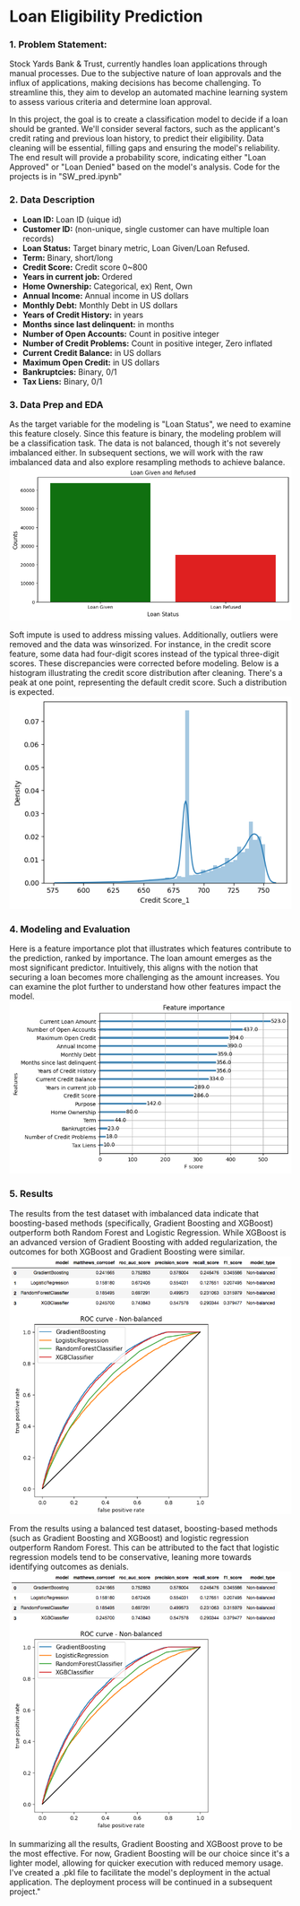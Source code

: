 # Loan Eligibility Prediction






### 1. Problem Statement:

Stock Yards Bank & Trust, currently handles loan applications through manual processes. Due to the subjective nature of loan approvals and the influx of applications, making decisions has become challenging. To streamline this, they aim to develop an automated machine learning system to assess various criteria and determine loan approval.

In this project, the goal is to create a classification model to decide if a loan should be granted. We'll consider several factors, such as the applicant's credit rating and previous loan history, to predict their eligibility. Data cleaning will be essential, filling gaps and ensuring the model's reliability. The end result will provide a probability score, indicating either "Loan Approved" or "Loan Denied" based on the model's analysis. Code for the projects is in "SW_pred.ipynb"





### 2. Data Description
- **Loan ID:** Loan ID (uique id)
- **Customer ID:** (non-unique, single customer can have multiple loan records)
- **Loan Status:** Target binary metric, Loan Given/Loan Refused.
- **Term:** Binary, short/long
- **Credit Score:** Credit score 0~800
- **Years in current job:** Ordered
- **Home Ownership:** Categorical, ex) Rent, Own
- **Annual Income:** Annual income in US dollars
- **Monthly Debt:** Monthly Debt in US dollars
- **Years of Credit History:** in years
- **Months since last delinquent:** in months
- **Number of Open Accounts:** Count in positive integer
- **Number of Credit Problems:** Count in positive integer, Zero inflated
- **Current Credit Balance:** in US dollars
- **Maximum Open Credit:** in US dollars
- **Bankruptcies:** Binary, 0/1
- **Tax Liens:** Binary, 0/1

### 3. Data Prep and EDA
As the target variable for the modeling is "Loan Status", we need to examine this feature closely. Since this feature is binary, the modeling problem will be a classification task. The data is not balanced, though it's not severely imbalanced either. In subsequent sections, we will work with the raw imbalanced data and also explore resampling methods to achieve balance.
![Alternative text describing the image](loan_given.png)

Soft impute is used to address missing values. Additionally, outliers were removed and the data was winsorized. For instance, in the credit score feature, some data had four-digit scores instead of the typical three-digit scores. These discrepancies were corrected before modeling. Below is a histogram illustrating the credit score distribution after cleaning. There's a peak at one point, representing the default credit score. Such a distribution is expected.
![Alternative text describing the image](Credit_score_histo.png)

### 4. Modeling and Evaluation

Here is a feature importance plot that illustrates which features contribute to the prediction, ranked by importance. The loan amount emerges as the most significant predictor. Intuitively, this aligns with the notion that securing a loan becomes more challenging as the amount increases. You can examine the plot further to understand how other features impact the model.
![Alternative text describing the image](Feature_importance_loan.png)
### 5. Results

The results from the test dataset with imbalanced data indicate that boosting-based methods (specifically, Gradient Boosting and XGBoost) outperform both Random Forest and Logistic Regression. While XGBoost is an advanced version of Gradient Boosting with added regularization, the outcomes for both XGBoost and Gradient Boosting were similar.
![Alternative text describing the image](ROC_non_balanced.png)

From the results using a balanced test dataset, boosting-based methods (such as Gradient Boosting and XGBoost) and logistic regression outperform Random Forest. This can be attributed to the fact that logistic regression models tend to be conservative, leaning more towards identifying outcomes as denials.
![Alternative text describing the image](ROC_non_balanced.png)


In summarizing all the results, Gradient Boosting and XGBoost prove to be the most effective. For now, Gradient Boosting will be our choice since it's a lighter model, allowing for quicker execution with reduced memory usage. I've created a .pkl file to facilitate the model's deployment in the actual application. The deployment process will be continued in a subsequent project."


